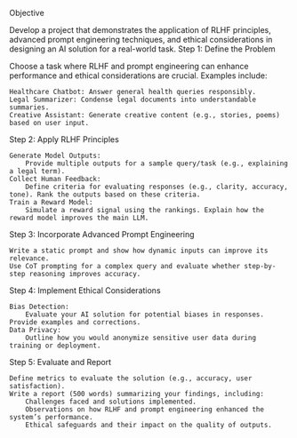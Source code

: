 Objective

Develop a project that demonstrates the application of RLHF principles, advanced prompt engineering techniques, and ethical considerations in designing an AI solution for a real-world task.
Step 1: Define the Problem

Choose a task where RLHF and prompt engineering can enhance performance and ethical considerations are crucial. Examples include:

    Healthcare Chatbot: Answer general health queries responsibly.
    Legal Summarizer: Condense legal documents into understandable summaries.
    Creative Assistant: Generate creative content (e.g., stories, poems) based on user input.

Step 2: Apply RLHF Principles

    Generate Model Outputs:
        Provide multiple outputs for a sample query/task (e.g., explaining a legal term).
    Collect Human Feedback:
        Define criteria for evaluating responses (e.g., clarity, accuracy, tone). Rank the outputs based on these criteria.
    Train a Reward Model:
        Simulate a reward signal using the rankings. Explain how the reward model improves the main LLM.

Step 3: Incorporate Advanced Prompt Engineering

    Write a static prompt and show how dynamic inputs can improve its relevance.
    Use CoT prompting for a complex query and evaluate whether step-by-step reasoning improves accuracy.

Step 4: Implement Ethical Considerations

    Bias Detection:
        Evaluate your AI solution for potential biases in responses. Provide examples and corrections.
    Data Privacy:
        Outline how you would anonymize sensitive user data during training or deployment.

Step 5: Evaluate and Report

    Define metrics to evaluate the solution (e.g., accuracy, user satisfaction).
    Write a report (500 words) summarizing your findings, including:
        Challenges faced and solutions implemented.
        Observations on how RLHF and prompt engineering enhanced the system’s performance.
        Ethical safeguards and their impact on the quality of outputs.
